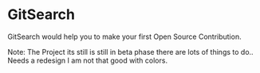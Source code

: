 # GitSearch
GitSearch would help you to make your first Open Source Contribution.

Note:
The Project its still is still in beta phase there are lots of things to do..
Needs a redesign I am not that good with colors.
